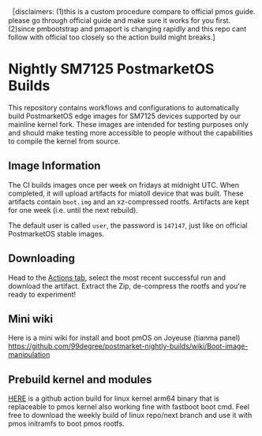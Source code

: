［disclaimers: (1)this is a custom procedure compare to official pmos guide. please go through official guide and make sure it works for you first. (2)since pmbootstrap and pmaport is changing rapidly and this repo cant follow with official too closely so the action build might breaks.]

# Nightly SM7125 PostmarketOS Builds

This repository contains workflows and configurations to automatically build PostmarketOS edge images for SM7125 devices supported by our mainline kernel fork. These images are intended for testing purposes only and should make testing more accessible to people without the capabilities to compile the kernel from source.

## Image Information

The CI builds images once per week on fridays at midnight UTC. When completed, it will upload artifacts for miatoll device that was built. These artifacts contain `boot.img` and an xz-compressed rootfs. Artifacts are kept for one week (i.e. until the next rebuild).

The default user is called `user`, the password is `147147`, just like on official PostmarketOS stable images.

## Downloading

Head to the [Actions tab](https://github.com/99degree/postmarket-nightly-builds/actions), select the most recent successful run and download the artifact. Extract the Zip, de-compress the rootfs and you're ready to experiment!

## Mini wiki
Here is a mini wiki for install and boot pmOS on Joyeuse (tianma panel)
https://github.com/99degree/postmarket-nightly-builds/wiki/Boot-image-manipulation

## Prebuild kernel and modules
[HERE](https://github.com/99degree/linux/actions) is a github action build for linux kernel arm64 binary that is replaceable to pmos kernel also working fine with fastboot boot cmd. Feel free to download the weekly build of linux repo/next branch and use it with pmos initramfs to boot pmos rootfs.
